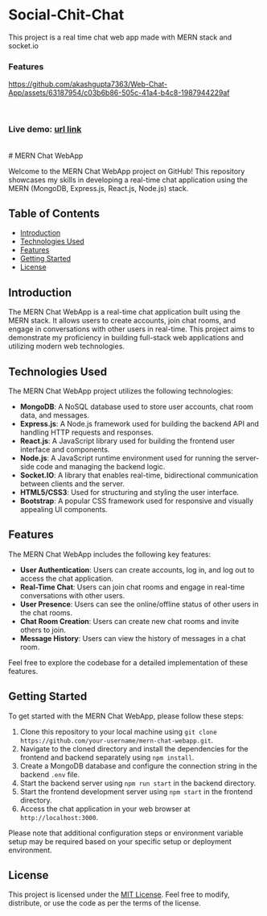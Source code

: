 # Social-Chit-Chat
This project is a real time chat web app made with MERN stack and socket.io



<h3>Features</h3>

https://github.com/akashgupta7363/Web-Chat-App/assets/63187954/c03b6b86-505c-41a4-b4c8-1987944229af

<br/>
<h3>Live demo: <a href="https://socialchitchat.onrender.com/ " >url link</a></h3>

<br/>
# MERN Chat WebApp

Welcome to the MERN Chat WebApp project on GitHub! This repository showcases my skills in developing a real-time chat application using the MERN (MongoDB, Express.js, React.js, Node.js) stack.

## Table of Contents

- [Introduction](#introduction)
- [Technologies Used](#technologies-used)
- [Features](#features)
- [Getting Started](#getting-started)
- [License](#license)

## Introduction

The MERN Chat WebApp is a real-time chat application built using the MERN stack. It allows users to create accounts, join chat rooms, and engage in conversations with other users in real-time. This project aims to demonstrate my proficiency in building full-stack web applications and utilizing modern web technologies.

## Technologies Used

The MERN Chat WebApp project utilizes the following technologies:

- **MongoDB**: A NoSQL database used to store user accounts, chat room data, and messages.
- **Express.js**: A Node.js framework used for building the backend API and handling HTTP requests and responses.
- **React.js**: A JavaScript library used for building the frontend user interface and components.
- **Node.js**: A JavaScript runtime environment used for running the server-side code and managing the backend logic.
- **Socket.IO**: A library that enables real-time, bidirectional communication between clients and the server.
- **HTML5/CSS3**: Used for structuring and styling the user interface.
- **Bootstrap**: A popular CSS framework used for responsive and visually appealing UI components.

## Features

The MERN Chat WebApp includes the following key features:

- **User Authentication**: Users can create accounts, log in, and log out to access the chat application.
- **Real-Time Chat**: Users can join chat rooms and engage in real-time conversations with other users.
- **User Presence**: Users can see the online/offline status of other users in the chat rooms.
- **Chat Room Creation**: Users can create new chat rooms and invite others to join.
- **Message History**: Users can view the history of messages in a chat room.

Feel free to explore the codebase for a detailed implementation of these features.

## Getting Started

To get started with the MERN Chat WebApp, please follow these steps:

1. Clone this repository to your local machine using `git clone https://github.com/your-username/mern-chat-webapp.git`.
2. Navigate to the cloned directory and install the dependencies for the frontend and backend separately using `npm install`.
3. Create a MongoDB database and configure the connection string in the backend `.env` file.
4. Start the backend server using `npm run start` in the backend directory.
5. Start the frontend development server using `npm start` in the frontend directory.
6. Access the chat application in your web browser at `http://localhost:3000`.

Please note that additional configuration steps or environment variable setup may be required based on your specific setup or deployment environment.

## License

This project is licensed under the [MIT License](LICENSE). Feel free to modify, distribute, or use the code as per the terms of the license.

